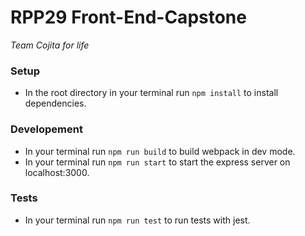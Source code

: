 # RPP29 Front-End-Capstone
*Team Cojita for life*

### Setup
- In the root directory in your terminal run `npm install` to install dependencies.

### Developement
- In your terminal run `npm run build` to build webpack in dev mode.
- In your terminal run `npm run start` to start the express server on localhost:3000.

### Tests
- In your terminal run `npm run test` to run tests with jest.